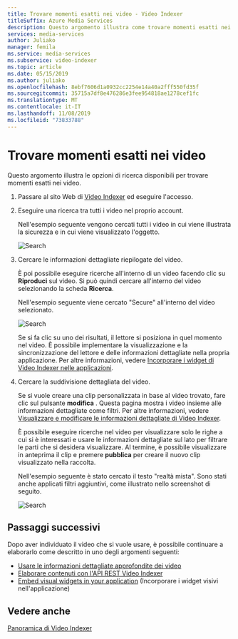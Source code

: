 ```yaml
---
title: Trovare momenti esatti nei video - Video Indexer
titleSuffix: Azure Media Services
description: Questo argomento illustra come trovare momenti esatti nei video con Video Indexer.
services: media-services
author: Juliako
manager: femila
ms.service: media-services
ms.subservice: video-indexer
ms.topic: article
ms.date: 05/15/2019
ms.author: juliako
ms.openlocfilehash: 8ebf7606d1a0932cc2254e14a40a2fff550fd35f
ms.sourcegitcommit: 35715a7df8e476286e3fee954818ae1278cef1fc
ms.translationtype: MT
ms.contentlocale: it-IT
ms.lasthandoff: 11/08/2019
ms.locfileid: "73833788"
---
```

# <a name="find-exact-moments-within-videos"></a>Trovare momenti esatti nei video

Questo argomento illustra le opzioni di ricerca disponibili per trovare momenti esatti nei video.

1. Passare al sito Web di [Video Indexer](https://www.videoindexer.ai/) ed eseguire l'accesso.
2. Eseguire una ricerca tra tutti i video nel proprio account.

    Nell'esempio seguente vengono cercati tutti i video in cui viene illustrata la sicurezza e in cui viene visualizzato l'oggetto.

    ![Search](./media/video-indexer-search/video-indexer-search01.png)
3. Cercare le informazioni dettagliate riepilogate del video.

    È poi possibile eseguire ricerche all'interno di un video facendo clic su **Riproduci** sul video. Si può quindi cercare all'interno del video selezionando la scheda **Ricerca**. 

    Nell'esempio seguente viene cercato "Secure" all'interno del video selezionato.

    ![Search](./media/video-indexer-search/video-indexer-search02.png)

    Se si fa clic su uno dei risultati, il lettore si posiziona in quel momento nel video. È possibile implementare la visualizzazione e la sincronizzazione del lettore e delle informazioni dettagliate nella propria applicazione. Per altre informazioni, vedere [Incorporare i widget di Video Indexer nelle applicazioni](video-indexer-embed-widgets.md). 
4. Cercare la suddivisione dettagliata del video.
    
    Se si vuole creare una clip personalizzata in base al video trovato, fare clic sul pulsante **modifica** . Questa pagina mostra i video insieme alle informazioni dettagliate come filtri. Per altre informazioni, vedere [Visualizzare e modificare le informazioni dettagliate di Video Indexer](video-indexer-view-edit.md). 

    È possibile eseguire ricerche nel video per visualizzare solo le righe a cui si è interessati e usare le informazioni dettagliate sul lato per filtrare le parti che si desidera visualizzare. Al termine, è possibile visualizzare in anteprima il clip e premere **pubblica** per creare il nuovo clip visualizzato nella raccolta.
    
    Nell'esempio seguente è stato cercato il testo "realtà mista". Sono stati anche applicati filtri aggiuntivi, come illustrato nello screenshot di seguito.
    
    ![Search](./media/video-indexer-search/video-indexer-search03.png)

## <a name="next-steps"></a>Passaggi successivi 

Dopo aver individuato il video che si vuole usare, è possibile continuare a elaborarlo come descritto in uno degli argomenti seguenti: 

- [Usare le informazioni dettagliate approfondite dei video](use-editor-create-project.md)
- [Elaborare contenuti con l'API REST Video Indexer](video-indexer-use-apis.md)
- [Embed visual widgets in your application](video-indexer-embed-widgets.md) (Incorporare i widget visivi nell'applicazione)

## <a name="see-also"></a>Vedere anche

[Panoramica di Video Indexer](video-indexer-overview.md)
